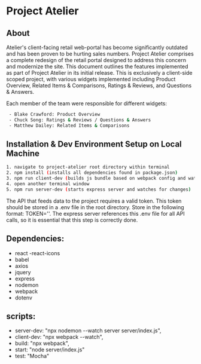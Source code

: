# Project Atelier

## About

Atelier's client-facing retail web-portal has become significantly outdated and has been proven to be hurting sales numbers. Project Atelier comprises a complete redesign of the retail portal designed to address this concern and modernize the site.  This document outlines the features implemented as part of Project Atelier in its initial release. This is exclusively a client-side scoped project, with various widgets implemented including Product Overview, Related Items & Comparisons, Ratings & Reviews, and Questions & Answers.

Each member of the team were responsible for different widgets:

```sh
 - Blake Crawford: Product Overview
 - Chuck Song: Ratings & Reviews / Questions & Answers
 - Matthew Dailey: Related Items & Comparisons
```
## Installation & Dev Environment Setup on Local Machine

```sh
1. navigate to project-atelier root directory within terminal
2. npm install (installs all dependencies found in package.json)
3. npm run client-dev (builds js bundle based on webpack config and watches for changes)
4. open another terminal window
5. npm run server-dev (starts express server and watches for changes)
```

The API that feeds data to the project requires a valid token. This token should be stored in a .env file in the root directory. 
Store in the following format: TOKEN=''. The express server references this .env file for all API calls, so it is essential that this step is correctly done.


## Dependencies:

 - react
 -react-icons
 - babel
 - axios
 - jquery
 - express
 - nodemon
 - webpack
 - dotenv

## scripts:

 - server-dev: "npx nodemon --watch server server/index.js",
 - client-dev: "npx webpack --watch",
 -  build: "npx webpack",
 -  start: "node server/index.js"
 - test: "Mocha"
